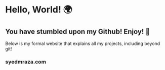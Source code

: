 # Hello, World! 🌍
## You have stumbled upon my Github! Enjoy! 👾
Below is my formal website that explains all my projects, including beyond git!

### syedmraza.com



